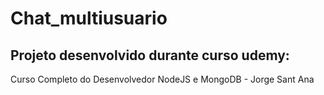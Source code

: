 # Chat_multiusuario

## Projeto desenvolvido durante curso udemy: 
Curso Completo do Desenvolvedor NodeJS e MongoDB - Jorge Sant Ana
